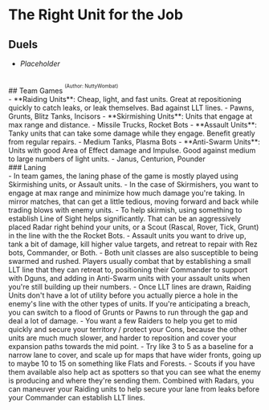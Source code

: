 # The Right Unit for the Job

## Duels
- *Placeholder*
<br>
## Team Games
<sup><sup>(Author: NuttyWombat)</sup></sup>
<br>
- **Raiding Units**: Cheap, light, and fast units. Great at repositioning quickly to catch leaks, or leak themselves. Bad against LLT lines.
  - Pawns, Grunts, Blitz Tanks, Incisors
- **Skirmishing Units**: Units that engage at max range and distance.
  - Missile Trucks, Rocket Bots
- **Assault Units**: Tanky units that can take some damage while they engage. Benefit greatly from regular repairs.
  - Medium Tanks, Plasma Bots
- **Anti-Swarm Units**: Units with good Area of Effect damage and Impulse. Good against medium to large numbers of light units.
  - Janus, Centurion, Pounder
<br>
### Laning
<br>
- In team games, the laning phase of the game is mostly played using Skirmishing units, or Assault units.
  - In the case of Skirmishers, you want to engage at max range and minimize how much damage you're taking. In mirror matches, that can get a little tedious, moving forward and back while trading blows with enemy units.
  - To help skirmish, using something to establish Line of Sight helps significantly. That can be an aggressively placed Radar right behind your units, or a Scout (Rascal, Rover, Tick, Grunt) in the line with the the Rocket Bots.
  - Assault units you want to drive up, tank a bit of damage, kill higher value targets, and retreat to repair with Rez bots, Commander, or Both.
- Both unit classes are also susceptible to being swarmed and rushed. Players usually combat that by establishing a small LLT line that they can retreat to, positioning their Commander to support with Dguns, and adding in Anti-Swarm units with your assault units when you're still building up their numbers.
- Once LLT lines are drawn, Raiding Units don't have a lot of utility before you actually pierce a hole in the enemy's line with the other types of units. If you're anticipating a breach, you can switch to a flood of Grunts or Pawns to run through the gap and deal a lot of damage.
  - You want a few Raiders to help you get to mid quickly and secure your territory / protect your Cons, because the other units are much much slower, and harder to reposition and cover your expansion paths towards the mid point.
  - Try like 3 to 5 as a baseline for a narrow lane to cover, and scale up for maps that have wider fronts, going up to maybe 10 to 15 on something like Flats and Forests.
  - Scouts if you have them available also help act as spotters so that you can see what the enemy is producing and where they're sending them. Combined with Radars, you can maneuver your Raiding units to help secure your lane from leaks before your Commander can establish LLT lines.
